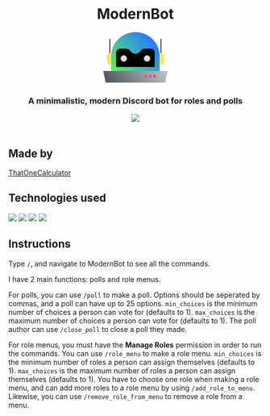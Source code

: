 <div align="center">
    <h1>ModernBot</h1>
    <a href="https://modernbot.t1c.dev/"><img src="assets/logo.svg" height="100"></a>
    <br>
    <h3>A minimalistic, modern Discord bot for roles and polls</h3>
    <a href="https://discord.com/api/oauth2/authorize?client_id=923845100277202974&permissions=1376805841984&scope=bot%20applications.commands" target="blank"><img src="https://shields.io/badge/invite_the-discord_bot-5865F2?logo=discord&style=for-the-badge" height="35"/></a>
</div>

<br>

## Made by
[ThatOneCalculator](https://t1c.dev)

## Technologies used
<a href="https://python.org"><img src="https://upload.wikimedia.org/wikipedia/commons/thumb/c/c3/Python-logo-notext.svg/1200px-Python-logo-notext.svg.png" height=20/></a> <a href="https://disnake.dev"><img src="https://disnake.dev/assets/disnake-logo.png" height=20/></a> <a href="https://python-pillow.org/"> <a href="https://github.com/mongodb/mongo-python-driver"><img src="https://cdn.discordapp.com/attachments/810799100940255260/923740541181624360/mongodb_logo_icon_170943.svg" height=20/></a> <!--<a href="https://statcord.com"><img src="https://cdn.discordapp.com/attachments/810799100940255260/923742999542910976/ezgif-3-e69063bb05.png" height=20/></a> <a href="https://top.gg"><img src="https://blog.top.gg/favicon.png" height=20/></a> --><a href="https://shields.io/"><img src="https://avatars.githubusercontent.com/u/6254238?s=200&v=4" height=20 /></a>

## Instructions

Type `/`, and navigate to ModernBot to see all the commands.

I have 2 main functions: polls and role menus.

For polls, you can use `/poll` to make a poll.
Options should be seperated by commas, and a poll can have up to 25 options.
`min_choices` is the minimum number of choices a person can vote for (defaults to 1).
`max_choices` is the maximum number of choices a person can vote for (defaults to 1).
The poll author can use `/close_poll` to close a poll they made.

For role menus, you must have the **Manage Roles** permission in order to run the commands.
You can use `/role_menu` to make a role menu.
`min_choices` is the minimum number of roles a person can assign themselves (defaults to 1).
`max_choices` is the maximum number of roles a person can assign themselves (defaults to 1).
You have to choose one role when making a role menu, and can add more roles to a role menu by using `/add_role_to_menu`.
Likewise, you can use `/remove_role_from_menu` to remove a role from a menu.